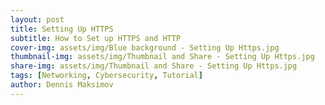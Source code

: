 ```yaml
---
layout: post
title: Setting Up HTTPS
subtitle: How to Set up HTTPS and HTTP
cover-img: assets/img/Blue background - Setting Up Https.jpg
thumbnail-img: assets/img/Thumbnail and Share - Setting Up Https.jpg
share-img: assets/img/Thumbnail and Share - Setting Up Https.jpg
tags: [Networking, Cybersecurity, Tutorial]
author: Dennis Maksimov
---
```

